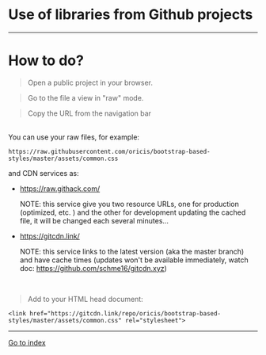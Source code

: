 # Use of libraries from Github projects

***

# How to do?

> Open a public project in your browser.

> Go to the file a view in "raw" mode.

> Copy the URL from the navigation bar

<br>
You can use your raw files, for example:

    https://raw.githubusercontent.com/oricis/bootstrap-based-styles/master/assets/common.css


and CDN services as:

 * https://raw.githack.com/

    NOTE: this service give you two resource URLs, one for production
(optimized, etc. ) and the other for development updating the cached file,
it will be changed each several minutes...


 * https://gitcdn.link/

    NOTE: this service links to the latest version (aka the master branch)
and have cache times (updates won't be available immediately, watch doc:
https://github.com/schme16/gitcdn.xyz)


<br>

> Add to your HTML head document:

`<link href="https://gitcdn.link/repo/oricis/bootstrap-based-styles/master/assets/common.css" rel="stylesheet">`

***

[Go to index](../README.md)

